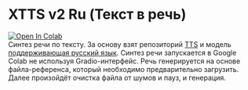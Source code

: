 # XTTS v2 Ru (Текст в речь)
[![Open In Colab](https://colab.research.google.com/assets/colab-badge.svg)](https://colab.research.google.com/github/self-destruction/XTTS2_colab/blob/main/XTTS_v2_RU.ipynb)  
Синтез речи по тексту. За основу взят репозиторий [TTS](https://github.com/coqui-ai/TTS) и модель [поддерживающая русский язык](https://huggingface.co/coqui/XTTS-v2). Синтез речи запускается в Google Colab не используя Gradio-интерфейс. Речь генерируется на основе файла-референса, который необходимо предварительно загрузить. Далее произойдёт очистка файла от шумов и пауз, и генерация.
